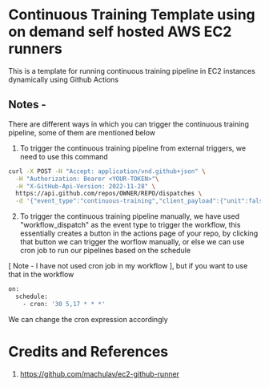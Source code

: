 # Continuous Training Template using on demand self hosted AWS EC2 runners

This is a template for running continuous training pipeline in EC2 instances dynamically using Github Actions

## Notes -
There are different ways in which you can trigger the continuous training pipeline, some of them are mentioned below

1. To trigger the continuous training pipeline from external triggers, we need to use this command

```bash
curl -X POST -H "Accept: application/vnd.github+json" \
  -H "Authorization: Bearer <YOUR-TOKEN>"\
  -H "X-GitHub-Api-Version: 2022-11-28" \
  https://api.github.com/repos/OWNER/REPO/dispatches \
  -d '{"event_type":"continuous-training","client_payload":{"unit":false,"integration":true}}'
```
2. To trigger the continuous training pipeline manually, we have used "workflow_dispatch" as the event type to trigger the workflow, this essentially creates a button in the actions page of your repo, by clicking that button we can trigger the worflow manually, or else we can use cron job to run our pipelines based on the schedule 

[ Note - I have not used cron job in my workflow ], but if you want to use that in the workflow 

```bash
on:
  schedule:
    - cron: '30 5,17 * * *'
```
We can change the cron expression accordingly

# Credits and References 
1. https://github.com/machulav/ec2-github-runner